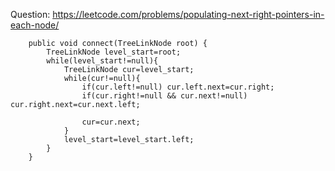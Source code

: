 Question: https://leetcode.com/problems/populating-next-right-pointers-in-each-node/
```
    public void connect(TreeLinkNode root) {
        TreeLinkNode level_start=root;
        while(level_start!=null){
            TreeLinkNode cur=level_start;
            while(cur!=null){
                if(cur.left!=null) cur.left.next=cur.right;
                if(cur.right!=null && cur.next!=null) cur.right.next=cur.next.left;

                cur=cur.next;
            }
            level_start=level_start.left;
        }
    }
```
